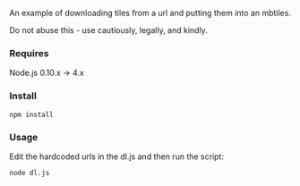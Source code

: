 An example of downloading tiles from a url and putting them into an mbtiles.

Do not abuse this - use cautiously, legally, and kindly.


### Requires

Node.js 0.10.x -> 4.x


### Install

    npm install


### Usage

Edit the hardcoded urls in the dl.js and then run the script:

    node dl.js
